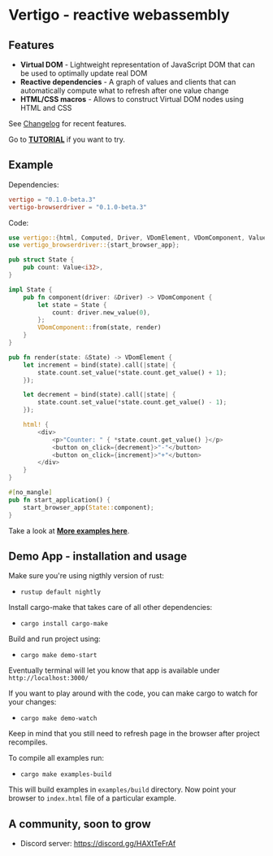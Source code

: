 Vertigo - reactive webassembly
===================

Features
--------------

* **Virtual DOM** - Lightweight representation of JavaScript DOM that can be used to optimally update real DOM
* **Reactive dependencies** - A graph of values and clients that can automatically compute what to refresh after one value change
* **HTML/CSS macros** - Allows to construct Virtual DOM nodes using HTML and CSS

See [Changelog](/CHANGES.md) for recent features.

Go to **[TUTORIAL](/tutorial.md)** if you want to try.

Example
--------------

Dependencies:

```toml
vertigo = "0.1.0-beta.3"
vertigo-browserdriver = "0.1.0-beta.3"
```

Code:

```rust
use vertigo::{html, Computed, Driver, VDomElement, VDomComponent, Value, bind};
use vertigo_browserdriver::{start_browser_app};

pub struct State {
    pub count: Value<i32>,
}

impl State {
    pub fn component(driver: &Driver) -> VDomComponent {
        let state = State {
            count: driver.new_value(0),
        };
        VDomComponent::from(state, render)
    }
}

pub fn render(state: &State) -> VDomElement {
    let increment = bind(state).call(|state| {
        state.count.set_value(*state.count.get_value() + 1);
    });

    let decrement = bind(state).call(|state| {
        state.count.set_value(*state.count.get_value() - 1);
    });

    html! {
        <div>
            <p>"Counter: " { *state.count.get_value() }</p>
            <button on_click={decrement}>"-"</button>
            <button on_click={increment}>"+"</button>
        </div>
    }
}

#[no_mangle]
pub fn start_application() {
    start_browser_app(State::component);
}
```

Take a look at **[More examples here](/examples)**.

Demo App - installation and usage
--------------

Make sure you're using nigthly version of rust:

* `rustup default nightly`

Install cargo-make that takes care of all other dependencies:

* `cargo install cargo-make`

Build and run project using:

* `cargo make demo-start`

Eventually terminal will let you know that app is available under `http://localhost:3000/`

If you want to play around with the code, you can make cargo to watch for your changes:

* `cargo make demo-watch`

Keep in mind that you still need to refresh page in the browser after project recompiles.

To compile all examples run:

* `cargo make examples-build`

This will build examples in `examples/build` directory. Now point your browser to `index.html` file of a particular example.

A community, soon to grow
--------------

* Discord server: <https://discord.gg/HAXtTeFrAf>
